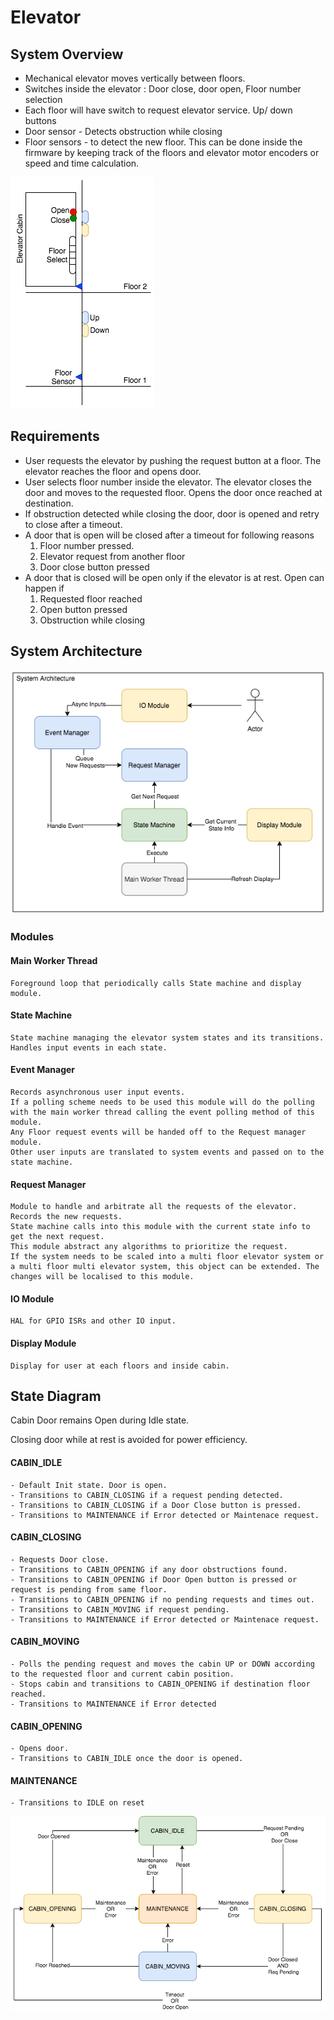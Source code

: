 # Elevator


## System Overview


- Mechanical elevator moves vertically between floors.
- Switches inside the elevator : Door close, door open, Floor number selection
- Each floor will have switch to request elevator service. Up/ down buttons
- Door sensor - Detects obstruction while closing
- Floor sensors - to detect the new floor. This can be done inside the firmware by keeping track of the floors and elevator motor encoders or speed and time calculation.

![Alt text](docs/ElevatorSystemOverview.png?raw=true "System Overview")

## Requirements

- User requests the elevator by pushing the request button at a floor. The elevator reaches the floor and opens door.
- User selects floor number inside the elevator. The elevator closes the door and moves to the requested floor. Opens the door once reached at destination.
- If obstruction detected while closing the door, door is opened and retry to close after a timeout.
- A door that is open will be closed after a timeout for following reasons
    1. Floor number pressed. 
    2. Elevator request from another floor 
    3. Door close button pressed
- A door that is closed will be open only if the elevator is at rest. Open can happen if 
    1. Requested floor reached 
    2. Open button pressed 
    3. Obstruction while closing

## System Architecture

![Alt text](docs/ElevatorSystemArchitecture.png?raw=true "System Architecture")

### Modules
#### Main Worker Thread
    Foreground loop that periodically calls State machine and display module.

#### State Machine
    State machine managing the elevator system states and its transitions.
    Handles input events in each state.

#### Event Manager
    Records asynchronous user input events.
    If a polling scheme needs to be used this module will do the polling with the main worker thread calling the event polling method of this module.
    Any Floor request events will be handed off to the Request manager module.
    Other user inputs are translated to system events and passed on to the state machine.

#### Request Manager
    Module to handle and arbitrate all the requests of the elevator.
    Records the new requests. 
    State machine calls into this module with the current state info to get the next request.
    This module abstract any algorithms to prioritize the request. 
    If the system needs to be scaled into a multi floor elevator system or a multi floor multi elevator system, this object can be extended. The changes will be localised to this module. 

#### IO Module
    HAL for GPIO ISRs and other IO input.

#### Display Module
    Display for user at each floors and inside cabin.

## State Diagram

Cabin Door remains Open during Idle state.

Closing door while at rest is avoided for power efficiency.

#### CABIN_IDLE 

    - Default Init state. Door is open.
    - Transitions to CABIN_CLOSING if a request pending detected.
    - Transitions to CABIN_CLOSING if a Door Close button is pressed.
    - Transitions to MAINTENANCE if Error detected or Maintenace request.

#### CABIN_CLOSING 

    - Requests Door close. 
    - Transitions to CABIN_OPENING if any door obstructions found.
    - Transitions to CABIN_OPENING if Door Open button is pressed or request is pending from same floor.
    - Transitions to CABIN_OPENING if no pending requests and times out.
    - Transitions to CABIN_MOVING if request pending.
    - Transitions to MAINTENANCE if Error detected or Maintenace request.

#### CABIN_MOVING

    - Polls the pending request and moves the cabin UP or DOWN according to the requested floor and current cabin position.
    - Stops cabin and transitions to CABIN_OPENING if destination floor reached.
    - Transitions to MAINTENANCE if Error detected

#### CABIN_OPENING

    - Opens door.
    - Transitions to CABIN_IDLE once the door is opened.

#### MAINTENANCE

    - Transitions to IDLE on reset

![Alt text](docs/ElevatorStateDiagram.png?raw=true "State Diagram")

